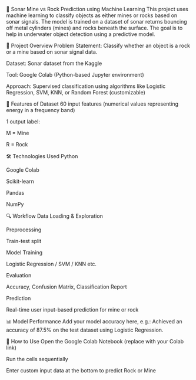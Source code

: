 🎯 Sonar Mine vs Rock Prediction using Machine Learning
This project uses machine learning to classify objects as either mines or rocks based on sonar signals. The model is trained on a dataset of sonar returns bouncing off metal cylinders (mines) and rocks beneath the surface. The goal is to help in underwater object detection using a predictive model.

🚀 Project Overview
Problem Statement: Classify whether an object is a rock or a mine based on sonar signal data.

Dataset: Sonar dataset from the Kaggle

Tool: Google Colab (Python-based Jupyter environment)

Approach: Supervised classification using algorithms like Logistic Regression, SVM, KNN, or Random Forest (customizable)

📁 Features of Dataset
60 input features (numerical values representing energy in a frequency band)

1 output label:

M = Mine

R = Rock

🛠️ Technologies Used
Python

Google Colab

Scikit-learn

Pandas

NumPy


🔍 Workflow
Data Loading & Exploration

Preprocessing

Train-test split

Model Training

Logistic Regression / SVM / KNN etc.

Evaluation

Accuracy, Confusion Matrix, Classification Report

Prediction

Real-time user input-based prediction for mine or rock

📊 Model Performance
Add your model accuracy here, e.g.:
Achieved an accuracy of 87.5% on the test dataset using Logistic Regression.

📎 How to Use
Open the Google Colab Notebook (replace with your Colab link)

Run the cells sequentially

Enter custom input data at the bottom to predict Rock or Mine
